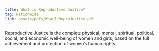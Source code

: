 ```yaml
---
title: What is Reproductive Justice?
tag: Nationwide
link: assets/pdfs/WhatIsReproJustice.pdf
---
```


Reproductive Justice is the complete physical, mental, spiritual, political, social, and economic well-being of women and girls, based on the full achievement and protection of women’s human rights.
